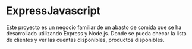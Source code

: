 # ExpressJavascript
Este proyecto es un negocio familiar de un abasto de comida que se ha desarrollado utilizando Express y Node.js. Donde se pueda checar la lista de clientes y ver las cuentas disponibles, productos disponibles.
